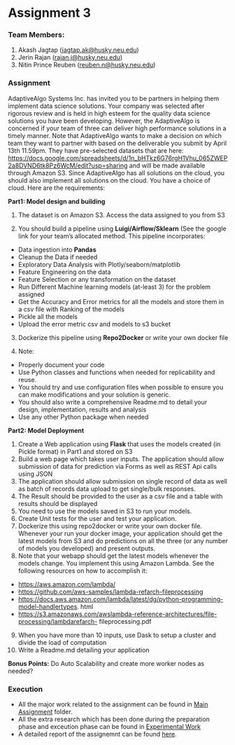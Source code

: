 # Assignment 3

### Team Members:
1. Akash Jagtap (jagtap.ak@husky.neu.edu)
2. Jerin Rajan (rajan.j@husky.neu.edu)
3. Nitin Prince Reuben (reuben.n@husky.neu.edu)

### Assignment

AdaptiveAlgo Systems Inc. has invited you to be partners in helping them implement data
science solutions. Your company was selected after rigorous review and is held in high esteem
for the quality data science solutions you have been developing. However, the AdaptiveAlgo is
concerned if your team of three can deliver high performance solutions in a timely manner. Note
that AdaptiveAlgo wants to make a decision on which team they want to partner with based on
the deliverable you submit by April 13th 11.59pm. They have pre-selected datasets that are
here: https://docs.google.com/spreadsheets/d/1n_bHTkz6G76rgH1Vhu_065ZWEP2a8DVND6tk8Pz6WcM/edit?usp=sharing
and will be made available through Amazon S3. Since AdaptiveAlgo has all solutions on the
cloud, you should also implement all solutions on the cloud. You have a choice of cloud.
Here are the requirements:

**Part1: Model design and building**

1. The dataset is on Amazon S3. Access the data assigned to you from S3

2. You should build a pipeline using **Luigi/Airflow/Sklearn** (See the google link for your
team’s allocated method. This pipeline incorporates:

* Data ingestion into **Pandas**
* Cleanup the Data if needed
* Exploratory Data Analysis with Plotly/seaborn/matplotlib
* Feature Engineering on the data
* Feature Selection or any transformation on the dataset
* Run Different Machine learning models (at-least 3) for the problem assigned
* Get the Accuracy and Error metrics for all the models and store them in a csv file
with Ranking of the models
* Pickle all the models
* Upload the error metric csv and models to s3 bucket

3. Dockerize this pipeline using **Repo2Docker** or write your own docker file

4. Note:

* Properly document your code
* Use Python classes and functions when needed for replicability and reuse.
* You should try and use configuration files when possible to ensure you can make
modifications and your solution is generic.
* You should also write a comprehensive Readme.md to detail your design,
implementation, results and analysis
* Use any other Python package when needed

**Part2: Model Deployment**

1. Create a Web application using **Flask** that uses the models created (in Pickle format) in
Part1 and stored on S3
2. Build a web page which takes user inputs. The application should allow submission of
data for prediction via Forms as well as REST Api calls using JSON
3. The application should allow submission on single record of data as well as batch of
records data upload to get single/bulk responses.
4. The Result should be provided to the user as a csv file and a table with results should be
displayed
5. You need to use the models saved in S3 to run your models.
6. Create Unit tests for the user and test your application.
7. Dockerize this using repo2docker or write your own docker file. Whenever your run your
docker image, your application should get the latest models from S3 and do predictions on all
the three (or any number of models you developed) and present outputs.
8. Note that your webapp should get the latest models whenever the models change. You
implement this using Amazon Lambda. See the following resources on how to accomplish it:
* https://aws.amazon.com/lambda/
* https://github.com/aws-samples/lambda-refarch-fileprocessing
* https://docs.aws.amazon.com/lambda/latest/dg/python-programming-model-handlertypes.
html
* https://s3.amazonaws.com/awslambda-reference-architectures/file-processing/lambdarefarch-
fileprocessing.pdf
9. When you have more than 10 inputs, use Dask to setup a cluster and divide the load of
computation
10. Write a Readme.md detailing your application

**Bonus Points:** Do Auto Scalability and create more worker nodes as needed?

### Execution 

* All the major work related to the assignment can be found in [Main Assignment](https://github.com/Wrestlemaniaa/Automation/tree/master/Main%20Assignment) folder.
* All the extra research which has been done during the preparation phase and exceution phase can be found in [Experimental Work](https://github.com/Wrestlemaniaa/Automation/tree/master/Experimental%20Works)
* A detailed report of the assignemnt can be found [here](https://github.com/Wrestlemaniaa/Automation/blob/master/Main%20Assignment/Assignment%203%20Report.pdf).
